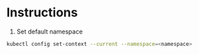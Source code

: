 # Instructions

1. Set default namespace

```sh
kubectl config set-context --current --namespace=<namespace>
```
